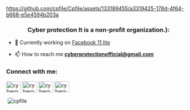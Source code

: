 

https://github.com/cpfile/Cpfile/assets/133189455/a3319425-178d-4f64-b668-e5e4594b203a


<h3 align="center">Cyber protection It is a non-profit organization.):</h3>

- 🔭 Currently working on [Facebook 11 lite](https://github.com/cpfile/Fb11lite)

- 📫 How to reach me **cyberprotectionofficial@gmail.com**

<h3 align="left">Connect with me:</h3>
<p align="left">
<a href="https://twitter.com/cyberprotection" target="blank"><img align="center" src="https://raw.githubusercontent.com/rahuldkjain/github-profile-readme-generator/master/src/images/icons/Social/twitter.svg" alt="cyberprotection" height="30" width="40" /></a>
<a href="https://fb.com/cyberprotectionofficial" target="blank"><img align="center" src="https://raw.githubusercontent.com/rahuldkjain/github-profile-readme-generator/master/src/images/icons/Social/facebook.svg" alt="cyberprotectionofficial" height="30" width="40" /></a>
<a href="https://www.hackerrank.com/cyberprotectionofficial" target="blank"><img align="center" src="https://raw.githubusercontent.com/rahuldkjain/github-profile-readme-generator/master/src/images/icons/Social/hackerrank.svg" alt="cyberprotectionofficial" height="30" width="40" /></a>
<a href="https://discord.gg/cyberprotectionofficial" target="blank"><img align="center" src="https://raw.githubusercontent.com/rahuldkjain/github-profile-readme-generator/master/src/images/icons/Social/discord.svg" alt="cyberprotectionofficial" height="30" width="40" /></a>
</p>

<p>&nbsp;<img align="center" src="https://github-readme-stats.vercel.app/api?username=cpfile&show_icons=true&locale=en" alt="cpfile" /></p>
